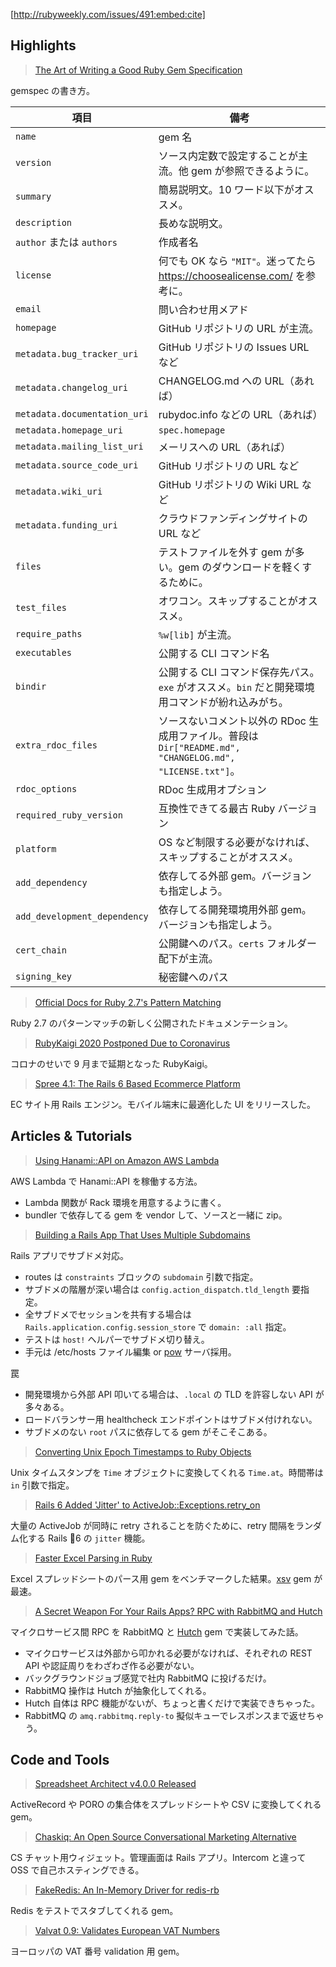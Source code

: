 [http://rubyweekly.com/issues/491:embed:cite]

## Highlights

> [The Art of Writing a Good Ruby Gem Specification](https://rubyweekly.com/link/84863/web)

gemspec の書き方。

| 項目 | 備考 |
| ---- | ---- |
| `name` | gem 名 |
| `version` | ソース内定数で設定することが主流。他 gem が参照できるように。 |
| `summary` | 簡易説明文。10 ワード以下がオススメ。 |
| `description` | 長めな説明文。 |
| `author` または `authors` | 作成者名 |
| `license` | 何でも OK なら `"MIT"`。迷ってたら https://choosealicense.com/ を参考に。 |
| `email` | 問い合わせ用メアド |
| `homepage` | GitHub リポジトリの URL が主流。 |
| `metadata.bug_tracker_uri` | GitHub リポジトリの Issues URL など |
| `metadata.changelog_uri` | CHANGELOG.md への URL（あれば） |
| `metadata.documentation_uri` | rubydoc.info などの URL（あれば） |
| `metadata.homepage_uri` | `spec.homepage` |
| `metadata.mailing_list_uri` | メーリスへの URL（あれば） |
| `metadata.source_code_uri` | GitHub リポジトリの URL など |
| `metadata.wiki_uri` | GitHub リポジトリの  Wiki URL など |
| `metadata.funding_uri` | クラウドファンディングサイトの URL など |
| `files` | テストファイルを外す gem が多い。gem のダウンロードを軽くするために。 |
| `test_files` | オワコン。スキップすることがオススメ。 |
| `require_paths` | `%w[lib]` が主流。 |
| `executables` | 公開する CLI コマンド名 |
| `bindir` | 公開する CLI コマンド保存先パス。`exe` がオススメ。`bin` だと開発環境用コマンドが紛れ込みがち。 |
| `extra_rdoc_files` | ソースないコメント以外の RDoc 生成用ファイル。普段は `Dir["README.md", "CHANGELOG.md", "LICENSE.txt"]`。 |
| `rdoc_options` | RDoc 生成用オプション |
| `required_ruby_version` | 互換性できてる最古 Ruby バージョン |
| `platform` | OS など制限する必要がなければ、スキップすることがオススメ。 |
| `add_dependency` | 依存してる外部 gem。バージョンも指定しよう。 |
| `add_development_dependency` | 依存してる開発環境用外部 gem。バージョンも指定しよう。 |
| `cert_chain` | 公開鍵へのパス。`certs` フォルダー配下が主流。 |
| `signing_key` | 秘密鍵へのパス |

> [Official Docs for Ruby 2.7's Pattern Matching](https://rubyweekly.com/link/84864/web)

Ruby 2.7 のパターンマッチの新しく公開されたドキュメンテーション。

> [RubyKaigi 2020 Postponed Due to Coronavirus](https://rubyweekly.com/link/84867/web)

コロナのせいで 9 月まで延期となった RubyKaigi。

> [Spree 4.1: The Rails 6 Based Ecommerce Platform](https://rubyweekly.com/link/84868/web)

EC サイト用 Rails エンジン。モバイル端末に最適化した UI をリリースした。

## Articles & Tutorials

> [Using Hanami::API on Amazon AWS Lambda](https://rubyweekly.com/link/84875/web)

AWS Lambda で Hanami::API を稼働する方法。

- Lambda 関数が Rack 環境を用意するように書く。
- bundler で依存してる gem を vendor して、ソースと一緒に zip。

> [Building a Rails App That Uses Multiple Subdomains](https://rubyweekly.com/link/84877/web)

Rails アプリでサブドメ対応。

- routes は `constraints` ブロックの `subdomain` 引数で指定。
- サブドメの階層が深い場合は `config.action_dispatch.tld_length` 要指定。
- 全サブドメでセッションを共有する場合は `Rails.application.config.session_store` で `domain: :all` 指定。
- テストは `host!` ヘルパーでサブドメ切り替え。
- 手元は /etc/hosts ファイル編集 or [pow](http://pow.cx/) サーバ採用。

罠

- 開発環境から外部 API 叩いてる場合は、`.local` の TLD を許容しない API が多々ある。
- ロードバランサー用 healthcheck エンドポイントはサブドメ付けれない。
- サブドメのない `root` パスに依存してる gem がそこそこある。

> [Converting Unix Epoch Timestamps to Ruby Objects](https://rubyweekly.com/link/84878/web)

Unix タイムスタンプを `Time` オブジェクトに変換してくれる `Time.at`。時間帯は `in` 引数で指定。

> [Rails 6 Added 'Jitter' to ActiveJob::Exceptions.retry_on](https://rubyweekly.com/link/84885/web)

大量の ActiveJob が同時に retry されることを防ぐために、retry 間隔をランダム化する Rails 6 の `jitter` 機能。

> [Faster Excel Parsing in Ruby](https://rubyweekly.com/link/84886/web)

Excel スプレッドシートのパース用 gem をベンチマークした結果。[xsv](https://github.com/martijn/xsv) gem が最速。

> [A Secret Weapon For Your Rails Apps? RPC with RabbitMQ and Hutch](https://rubyweekly.com/link/84887/web)

マイクロサービス間 RPC を RabbitMQ と [Hutch](https://github.com/gocardless/hutch) gem で実装してみた話。

- マイクロサービスは外部から叩かれる必要がなければ、それぞれの REST API や認証周りをわざわざ作る必要がない。
- バックグラウンドジョブ感覚で社内 RabbitMQ に投げるだけ。
- RabbitMQ 操作は Hutch が抽象化してくれる。
- Hutch 自体は RPC 機能がないが、ちょっと書くだけで実装できちゃった。
- RabbitMQ の `amq.rabbitmq.reply-to` 擬似キューでレスポンスまで返せちゃう。

## Code and Tools

> [Spreadsheet Architect v4.0.0 Released](https://rubyweekly.com/link/84889/web)

ActiveRecord や PORO の集合体をスプレッドシートや CSV に変換してくれる gem。

> [Chaskiq: An  Open Source Conversational Marketing Alternative](https://rubyweekly.com/link/84891/web)

CS チャット用ウィジェット。管理画面は Rails アプリ。Intercom と違って OSS で自己ホスティングできる。

> [FakeRedis: An In-Memory Driver for redis-rb](https://rubyweekly.com/link/84892/web)

Redis をテストでスタブしてくれる gem。

> [Valvat 0.9: Validates European VAT Numbers](https://rubyweekly.com/link/84893/web)

ヨーロッパの VAT 番号 validation 用 gem。
